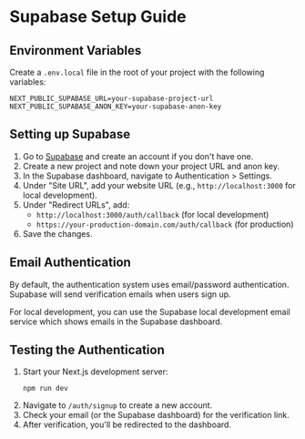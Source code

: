 # Supabase Setup Guide

## Environment Variables

Create a `.env.local` file in the root of your project with the following variables:

```
NEXT_PUBLIC_SUPABASE_URL=your-supabase-project-url
NEXT_PUBLIC_SUPABASE_ANON_KEY=your-supabase-anon-key
```

## Setting up Supabase

1. Go to [Supabase](https://supabase.com/) and create an account if you don't have one.
2. Create a new project and note down your project URL and anon key.
3. In the Supabase dashboard, navigate to Authentication > Settings.
4. Under "Site URL", add your website URL (e.g., `http://localhost:3000` for local development).
5. Under "Redirect URLs", add:
   - `http://localhost:3000/auth/callback` (for local development)
   - `https://your-production-domain.com/auth/callback` (for production)
6. Save the changes.

## Email Authentication

By default, the authentication system uses email/password authentication. Supabase will send verification emails when users sign up.

For local development, you can use the Supabase local development email service which shows emails in the Supabase dashboard.

## Testing the Authentication

1. Start your Next.js development server:
   ```
   npm run dev
   ```
2. Navigate to `/auth/signup` to create a new account.
3. Check your email (or the Supabase dashboard) for the verification link.
4. After verification, you'll be redirected to the dashboard.
